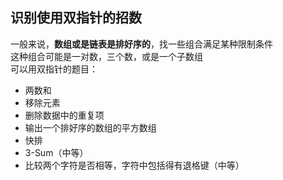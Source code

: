 ## 识别使用双指针的招数
一般来说，**数组或是链表是排好序的**，找一些组合满足某种限制条件  
这种组合可能是一对数，三个数，或是一个子数组  
可以用双指针的题目： 
* 两数和  
* 移除元素  
* 删除数据中的重复项  
* 输出一个排好序的数组的平方数组  
* 快排  
* 3-Sum（中等）  
* 比较两个字符是否相等，字符中包括得有退格键（中等）
